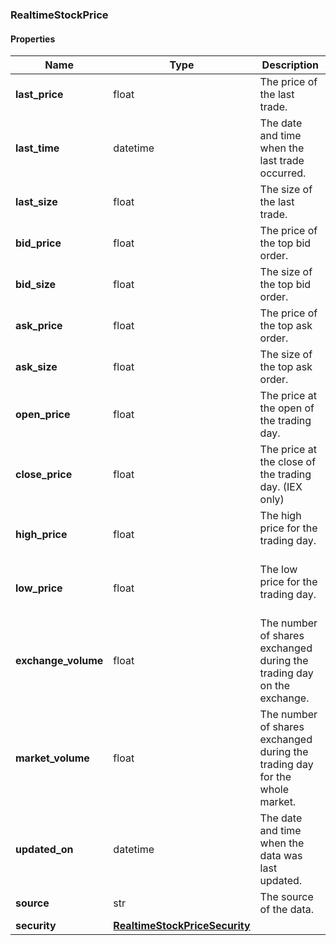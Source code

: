 

[//]: # (CLASS:RealtimeStockPrice)

[//]: # (KIND:object)

### RealtimeStockPrice

#### Properties

[//]: # (START_DEFINITION)

Name | Type | Description
------------ | ------------- | -------------
**last_price** | float | The price of the last trade. &nbsp;
**last_time** | datetime | The date and time when the last trade occurred. &nbsp;
**last_size** | float | The size of the last trade. &nbsp;
**bid_price** | float | The price of the top bid order. &nbsp;
**bid_size** | float | The size of the top bid order. &nbsp;
**ask_price** | float | The price of the top ask order. &nbsp;
**ask_size** | float | The size of the top ask order. &nbsp;
**open_price** | float | The price at the open of the trading day. &nbsp;
**close_price** | float | The price at the close of the trading day. (IEX only) &nbsp;
**high_price** | float | The high price for the trading day. &nbsp;
**low_price** | float | The low price for the trading day. &nbsp;
**exchange_volume** | float | The number of shares exchanged during the trading day on the exchange. &nbsp;
**market_volume** | float | The number of shares exchanged during the trading day for the whole market. &nbsp;
**updated_on** | datetime | The date and time when the data was last updated. &nbsp;
**source** | str | The source of the data. &nbsp;
**security** | [**RealtimeStockPriceSecurity**](RealtimeStockPriceSecurity.md) |  &nbsp;

[//]: # (END_DEFINITION)


[//]: # (CONTAINED_CLASS:RealtimeStockPriceSecurity)



